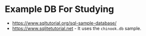# Example DB For Studying

* https://www.sqltutorial.org/sql-sample-database/
* https://www.sqlitetutorial.net - It uses the `chinook.db` sample.
